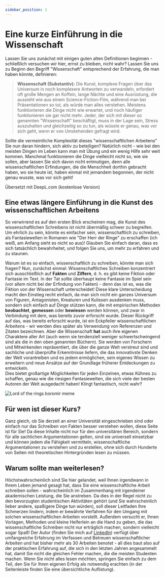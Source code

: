 ```yaml
---
sidebar_position: 1
---
```


# Eine kurze Einführung in die Wissenschaft

Lassen Sie uns zunächst mit einigen guten alten Definitionen beginnen - schließlich versuchen wir hier, ernst zu bleiben, nicht wahr? Lassen Sie uns zu Beginn den Begriff "Wissenschaft" entsprechend der Erfahrung, die man haben könnte, definieren:

>**Wissenschaft (Substantiv):**
Die Kunst, komplexe Fragen über das Universum in noch komplexere Antworten zu verwandeln, erfordert oft große Mengen an Koffein, lange Nächte und eine Ausrüstung, die aussieht wie aus einem Science-Fiction-Film, während man bei Präsentationen so tut, als würde man alles verstehen. Meistens funktionieren die Dinge nicht wie erwartet, und noch häufiger funktionieren sie gar nicht mehr. Jeder, der sich mit dieser so genannten "Wissenschaft" beschäftigt, muss in der Lage sein, Stress auszuhalten und gleichzeitig so zu tun, als wüsste er genau, was vor sich geht, wenn er von Umstehenden gefragt wird.

Sollte die vermeintliche Komplexität dieses "wissenschaftlichen Arbeitens" Sie nun daran hindern, sich aktiv zu beteiligen? Natürlich nicht - wie bei den meisten Dingen im Leben kann man mit Übung und ein wenig Hilfe sehr weit kommen. Manchmal funktionieren die Dinge vielleicht nicht so, wie sie sollen, aber lassen Sie sich davon nicht entmutigen, denn alle wissenschaftlichen Erfindungen, die die Menschheit dorthin gebracht haben, wo sie heute ist, haben einmal mit jemandem begonnen, der nicht genau wusste, was vor sich geht!

Übersetzt mit DeepL.com (kostenlose Version)

## Eine etwas längere Einführung in die Kunst des wissenschaftlichen Arbeitens

So verwirrend es auf den ersten Blick erscheinen mag, die Kunst des wissenschaftlichen Schreibens ist nicht übermäßig schwer zu begreifen. Um ehrlich zu sein, könnte es einfacher sein, wissenschaftlich zu schreiben, als Fantasiewelten in Romanen wie "Der Herr der Ringe" zu erschaffen (ich weiß, am Anfang sieht es nicht so aus)! Glauben Sie einfach daran, dass es sich tatsächlich bewahrheitet, und folgen Sie uns, um mehr zu erfahren und zu staunen.

Warum ist es so einfach, wissenschaftlich zu schreiben, könnte man sich fragen? Nun, zunächst einmal: Wissenschaftliches Schreiben konzentriert sich ausschließlich auf **Fakten** und **Ziffern**, d. h. es gibt keine Fiktion oder Fantasie im Text. In der Tat sollte überhaupt keine Fantasie im Spiel sein (vor allem nicht bei der Erfindung von Fakten) - denn das ist es, was die Fiktion von der Wissenschaft unterscheidet! Diese klare Unterscheidung macht den Einstieg recht einfach, da man sich nicht ein ganzes Universum von Figuren, Antagonisten, Kreaturen und Kulissen ausdenken muss, sondern sich einfach auf Dinge stützen kann, die mit empirischen Methoden **beobachtet**, **gemessen** oder **bewiesen** werden können, und zwar in Verbindung mit dem, was bereits zuvor erforscht wurde. Dieser Rückgriff auf das, was bereits erforscht wurde, ist ein Eckpfeiler wissenschaftlichen Arbeitens - wir werden dies später als Verwendung von Referenzen und Zitaten bezeichnen. Aber die Wissenschaft **hat** auch ihre eigenen Charaktere aller Art (auch wenn sie tendenziell weniger schwertschwingend sind als die in den oben genannten Büchern). Sie werden von Forschern und Mitwirkenden repräsentiert, die über die ganze Welt verstreut sind und sachliche und überprüfte Erkenntnisse liefern, die das innovativste Denken der Welt vorantreiben und es jedem ermöglichen, sein eigenes Wissen zu erweitern und neue Ansätze auf der Grundlage früherer Entdeckungen zu entwickeln. \
Dies bietet großartige Möglichkeiten für jeden Einzelnen, etwas Kühnes zu schaffen, genau wie die riesigen Fantasiewelten, die sich viele der besten Autoren der Welt ausgedacht haben! Klingt fantastisch, nicht wahr?

![Lord of the rings boromir meme](https://i.imgflip.com/8uk0cj.jpg)


## Für wen ist dieser Kurs?

Ganz gleich, ob Sie derzeit an einer Universität eingeschrieben sind oder einfach nur das Schreiben von Fakten besser verstehen wollen, diese Seite ist für Sie! Da diese Inhalte nicht nur für den universitären Bereich, sondern für alle sachlichen Argumentationen gelten, sind sie universell einsetzbar und können jedem die Fähigkeit vermitteln, wissenschaftliche Argumentationen zu verstehen und zu erstellen, ohne sich durch Hunderte von Seiten mit theoretischen Hintergründen lesen zu müssen.


## Warum sollte man weiterlesen?

Höchstwahrscheinlich sind Sie hier gelandet, weil Ihnen irgendwann in Ihrem Leben jemand gesagt hat, dass Sie eine wissenschaftliche Arbeit schreiben sollen - wahrscheinlich im Zusammenhang mit irgendeiner akademischen Leistung, die Sie anstreben. Da dies in der Regel nicht zu den bevorzugten studentischen Aktivitäten gehört (und Sie wahrscheinlich lieber andere, spaßigere Dinge tun würden), soll dieser Leitfaden Ihre Schmerzen lindern, indem er bewährte Verfahren für den Umgang mit solchen wissenschaftlichen Arbeiten vorstellt. Außerdem versucht er, Ihnen Vorlagen, Methoden und kleine Helferlein an die Hand zu geben, die das wissenschaftliche Schreiben nicht nur erträglich machen, sondern vielleicht sogar Spaß! Der Autor (finden Sie mich auf [LinkedIn](https://www.linkedin.com/in/enzo-hilzinger/)) verfügt über umfangreiche Erfahrung im Verfassen und Betreuen wissenschaftlicher Arbeiten und hat bisher mehr als 30 Arbeiten benotet - all dies baut also auf der praktischen Erfahrung auf, die sich in den letzten Jahren angesammelt hat, damit Sie nicht die gleichen Fehler machen, die die meisten Studenten machen.
Wenn Sie nicht alles lesen möchten, springen Sie einfach zu dem Teil, den Sie für Ihren eigenen Erfolg als notwendig erachten (in der Seitenleiste finden Sie eine übersichtliche Auflistung).
